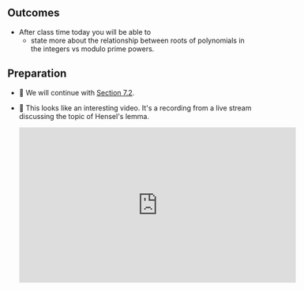 ## Outcomes

* After class time today you will be able to
    * state more about the relationship between roots of polynomials in the integers vs modulo prime powers.

## Preparation

* 💾 We will continue with [Section 7.2](https://math.gordon.edu/ntic/ntic/section-linear-to-gen.html). 
* 🎥 This looks like an interesting video. It's a recording from a live stream discussing the topic of Hensel's lemma.

    <iframe width="560" height="315" src="https://www.youtube.com/embed/D0OY2h3MkSQ" title="YouTube video player" frameborder="0" allow="accelerometer; autoplay; clipboard-write; encrypted-media; gyroscope; picture-in-picture; web-share" allowfullscreen></iframe>
